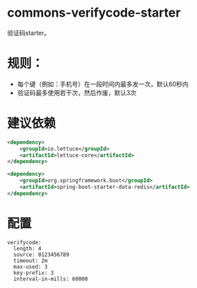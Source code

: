 # commons-verifycode-starter
验证码starter。

# 规则：
- 每个键（例如：手机号）在一段时间内最多发一次，默认60秒内
- 验证码最多使用若干次，然后作废，默认3次

# 建议依赖
```xml
<dependency>
	<groupId>io.lettuce</groupId>
	<artifactId>lettuce-core</artifactId>
</dependency>

<dependency>
	<groupId>org.springframework.boot</groupId>
	<artifactId>spring-boot-starter-data-redis</artifactId>
</dependency>
```

# 配置
```
verifycode:
  length: 4
  source: 0123456789
  timeout: 2m
  max-used: 3
  key-prefix: 3
  interval-in-mills: 60000
```
